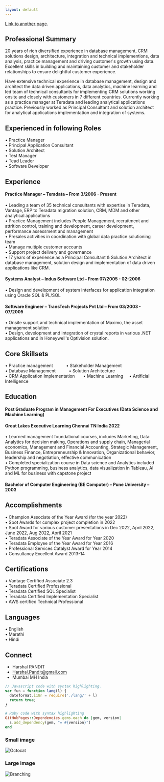 ```yaml
---
layout: default
---
```


[Link to another page](./another-page.html).



## Professional Summary

20 years of rich diversified experience in database management, CRM solutions design, architecture, integration and technical implementions, data analysis, practice management and driving customer's growth using data. Excellent skills in building and maintaining customer and stakeholder relationships to ensure delightful customer experience. 

Have extensive technical experience in database management, design and architect the data driven applications, data analytics, machine learning and led team of technical consultants for implementing CRM solutions working onsite and closely with customers in 7 different countries. Currently working as a practice manager at Teradata and leading analytical applications practice. Previously worked as Principal Consultant and solution architect for analytical applications implementation and integration of systems.

## Experienced in following Roles
• Practice Manager </br>
• Principal Application Consultant </br>
• Solution Architect </br>
• Test Manager </br>
• Tead Leader </br>
• Software Developer </br> 

## Experience
#### Practice Manager &#8211; Teradata &#8211; From 3/2006 - Present
• Leading a team of 35 technical consultants with expertise in Teradata, Vantage, ERP to Teradata migration solution, CRM, MDM and other analytical applications</br> 
• Practice Management includes People Management, recruitment and attrition control, training and development, career development, performance assessment and management </br>
• Presales activities in coordination with global data practice solutioning team </br>
• Manage multiple customer accounts </br>
• Support project delivery and governance </br>
• 17 years of experience as a Principal Consultant & Solution Architect in database management, solution design and implementation of data driven applications like CRM. </br>

#### Systems Analyst &#8211; Indus Software Ltd &#8211; From 07/2005 - 02-2006
• Design and development of system interfaces for application integration using Oracle SQL & PL/SQL</br> 

#### Software Engineer &#8211; TransTech Projects Pvt Ltd &#8211; From 03/2003 - 07/2005
• Onsite support and technical implementation of Maximo, the asset management solution </br>
• Design, development and integration of crystal reports in various .NET applications and in Honeywell's Optivision solution.</br>

## Core Skillsets

• Practice management &nbsp; &nbsp; &nbsp; &nbsp; &nbsp; • Stakeholder Management</br>
• Database Management &nbsp; &nbsp; &nbsp; &nbsp; &nbsp; • Solution Architecture </br>
• CRM Application Implementation &nbsp; &nbsp; &nbsp; • Machine Learning &nbsp; &nbsp; • Artificial Intelligence </br>

## Education 
#### Post Graduate Program in Management For Executives (Data Science and Machine Learning)
#### Great Lakes Executive Learning Chennai TN India 2022
• Learned management foundational courses, includes Marketing, Data Analytics for decision making, Operations and supply chain, Managerial economics, Management and Financial Accounting, Strategic Management, Business Finance, Entrepreneurship & Innovation, Organizational behavior, leadership and negotiation, effective communication </br>
• Completed specialization course in Data science and Analytics included Python programming, business analytics, data visualization in Tableau, AI and ML for business with capstone project</br>

#### Bachelor of Computer Engineering (BE Computer) &#8211; Pune University &#8211; 2003 </br>

## Accomplishments
• Champion Associate of the Year Award (for the year 2022) </br>
• Spot Awards for complex project completion in 2022 </br>
• Spot Award for various customer presentations in Dec 2022, April 2022, June 2022, Aug 2022, April 2021 </br>
• Teradata Associate of the Year Award for Year 2020 </br>
• Teradata Employee of the Year Award for Year 2016 </br>
• Professional Services Catalyst Award for Year 2014 </br>
• Consultancy Excellent Award 2013-14 </br>

## Certifications 
• Vantage Certified Associate 2.3 </br> 
• Teradata Certified Professional </br>
• Teradata Certified SQL Specialist </br>
• Teradata Certified Implementation Specialist </br>
• AWS certified Technical Professional </br>

## Languages 
• English </br> 
• Marathi </br> 
• Hindi </br>

## Connect

*   Harshal PANDIT
*   Harshal.Pandit@gmail.com
*   Mumbai MH India


```js
// Javascript code with syntax highlighting.
var fun = function lang(l) {
  dateformat.i18n = require('./lang/' + l)
  return true;
}
```

```ruby
# Ruby code with syntax highlighting
GitHubPages::Dependencies.gems.each do |gem, version|
  s.add_dependency(gem, "= #{version}")
end
```

### Small image

![Octocat](https://github.githubassets.com/images/icons/emoji/octocat.png)

### Large image

![Branching](https://guides.github.com/activities/hello-world/branching.png)